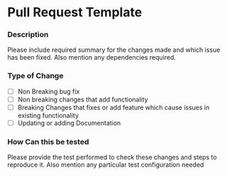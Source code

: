 # Pull Request Template

### Description
 Please include required summary for the changes made and which issue has been fixed. Also mention any dependencies required.
 
 
 ### Type of Change
 
 - [ ] Non Breaking bug fix
 - [ ] Non breaking changes that add functionality
 - [ ] Breaking Changes that fixes or add feature which cause issues in existing functionality
 - [ ] Updating or adding Documentation
 
 ### How Can this be tested
  Please provide the test performed to check these changes and steps to reproduce it. Also mention any particular test configuration needed
